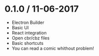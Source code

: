 0.1.0 / 11-06-2017
==================

  * Electron Builder
  * Basic UI
  * React integration
  * Open cbr/cbz files
  * Basic shortcuts
  * You can read a comic whithout problem!